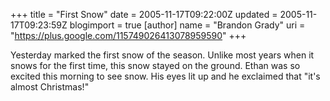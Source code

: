 +++
title = "First Snow"
date = 2005-11-17T09:22:00Z
updated = 2005-11-17T09:23:59Z
blogimport = true 
[author]
	name = "Brandon Grady"
	uri = "https://plus.google.com/115749026413078959590"
+++

Yesterday marked the first snow of the season.  Unlike most years when it snows for the first time, this snow stayed on the ground.  Ethan was so excited this morning to see snow.  His eyes lit up and he exclaimed that "it's almost Christmas!"
